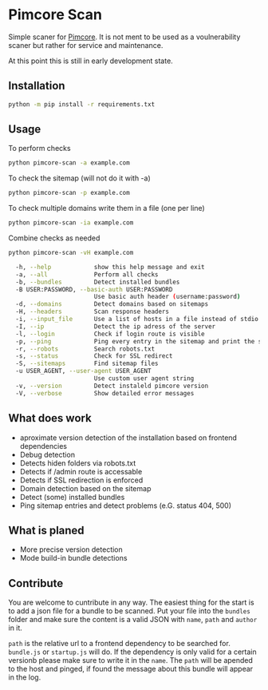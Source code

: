 # Pimcore Scan

Simple scaner for [Pimcore](https://github.com/pimcore/pimcore). It is not ment to be used as a voulnerability scaner but rather for service and maintenance.

At this point this is still in early development state.

## Installation

``` bash
python -m pip install -r requirements.txt
```

## Usage

To perform checks

``` bash
python pimcore-scan -a example.com
```

To check the sitemap (will not do it with -a)

``` bash
python pimcore-scan -p example.com
```

To check multiple domains write them in a file (one per line)

``` bash
python pimcore-scan -ia example.com
```

Combine checks as needed

``` bash
python pimcore-scan -vH example.com
```

``` bash
  -h, --help            show this help message and exit
  -a, --all             Perform all checks
  -b, --bundles         Detect installed bundles
  -B USER:PASSWORD, --basic-auth USER:PASSWORD
                        Use basic auth header (username:password)
  -d, --domains         Detect domains based on sitemaps
  -H, --headers         Scan response headers
  -i, --input_file      Use a list of hosts in a file instead of stdio
  -I, --ip              Detect the ip adress of the server
  -l, --login           Check if login route is visible
  -p, --ping            Ping every entry in the sitemap and print the status
  -r, --robots          Search robots.txt
  -s, --status          Check for SSL redirect
  -S, --sitemaps        Find sitemap files
  -u USER_AGENT, --user-agent USER_AGENT
                        Use custom user agent string
  -v, --version         Detect instaleld pimcore version
  -V, --verbose         Show detailed error messages
```

## What does work
 - aproximate version detection of the installation based on frontend dependencies
 - Debug detection
 - Detects hiden folders via robots.txt
 - Detects if /admin route is accessable
 - Detects if SSL redirection is enforced
 - Domain detection based on the sitemap
 - Detect (some) installed bundles
 - Ping sitemap entries and detect problems (e.G. status 404, 500)

## What is planed
 - More precise version detection
 - Mode build-in bundle detections

## Contribute

You are welcome to cuntribute in any way. The easiest thing for the start is to add a json file for a bundle to be scanned. Put your file into the `bundles` folder and make sure the content is a valid JSON with `name`, `path` and `author` in it.

`path` is the relative url to a frontend dependency to be searched for. `bundle.js` or `startup.js` will do. If the dependency is only valid for a certain versionb please make sure to write it in the `name`. The `path` will be apended to the host and pinged, if found the message about this bundle will appear in the log.
